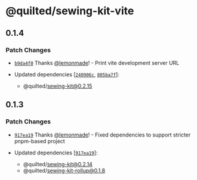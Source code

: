 # @quilted/sewing-kit-vite

## 0.1.4

### Patch Changes

- [`b9da4f0`](https://github.com/lemonmade/quilt/commit/b9da4f087fa4ef23525ff0de2487e1025008c337) Thanks [@lemonmade](https://github.com/lemonmade)! - Print vite development server URL

- Updated dependencies [[`240906c`](https://github.com/lemonmade/quilt/commit/240906ccba6265474c0e50df89f25c5e1844fc60), [`805ba7f`](https://github.com/lemonmade/quilt/commit/805ba7f65a3b66d15d51030a85351ea9a438818f)]:
  - @quilted/sewing-kit@0.2.15

## 0.1.3

### Patch Changes

- [`917ea19`](https://github.com/lemonmade/quilt/commit/917ea19edbd8ad210675b11ef7f2ebe0c33e0b3e) Thanks [@lemonmade](https://github.com/lemonmade)! - Fixed dependencies to support stricter pnpm-based project

- Updated dependencies [[`917ea19`](https://github.com/lemonmade/quilt/commit/917ea19edbd8ad210675b11ef7f2ebe0c33e0b3e)]:
  - @quilted/sewing-kit@0.2.14
  - @quilted/sewing-kit-rollup@0.1.8
